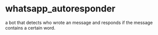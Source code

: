 # whatsapp_autoresponder
a bot that detects who wrote an message and responds if the message contains a certain word.
